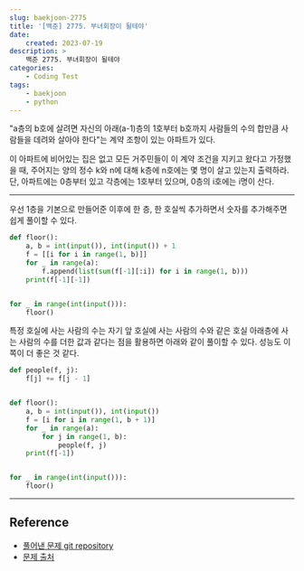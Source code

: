 ```yaml
---
slug: baekjoon-2775
title: '[백준] 2775. 부녀회장이 될테야'
date:
    created: 2023-07-19
description: >
    백준 2775. 부녀회장이 될테야
categories:
    - Coding Test
tags:
    - baekjoon
    - python
---
```


"a층의 b호에 살려면 자신의 아래(a-1)층의 1호부터 b호까지 사람들의 수의 합만큼 사람들을 데려와 살아야 한다"는 계약 조항이 있는 아파트가 있다.  

이 아파트에 비어있는 집은 없고 모든 거주민들이 이 계약 조건을 지키고 왔다고 가정했을 때, 주어지는 양의 정수 k와 n에 대해 k층에 n호에는 몇 명이 살고 있는지 출력하라. 단, 아파트에는 0층부터 있고 각층에는 1호부터 있으며, 0층의 i호에는 i명이 산다.  

<!-- more -->

---

우선 1층을 기본으로 만들어준 이후에 한 층, 한 호실씩 추가하면서 숫자를 추가해주면 쉽게 풀이할 수 있다.  

```python
def floor():
    a, b = int(input()), int(input()) + 1
    f = [[i for i in range(1, b)]]
    for _ in range(a):
        f.append(list(sum(f[-1][:i]) for i in range(1, b)))
    print(f[-1][-1])


for _ in range(int(input())):
    floor()
```

특정 호실에 사는 사람의 수는 자기 앞 호실에 사는 사람의 수와 같은 호실 아래층에 사는 사람의 수를 더한 값과 같다는 점을 활용하면 아래와 같이 풀이할 수 있다. 성능도 이쪽이 더 좋은 것 같다.  

```python
def people(f, j):
    f[j] += f[j - 1]


def floor():
    a, b = int(input()), int(input())
    f = [i for i in range(1, b + 1)]
    for _ in range(a):
        for j in range(1, b):
            people(f, j)
    print(f[-1])


for _ in range(int(input())):
    floor()
```

---
## Reference
- [풀어낸 문제 git repository](https://github.com/djccnt15/coding_test)
- [문제 출처](https://www.acmicpc.net/problem/2775)